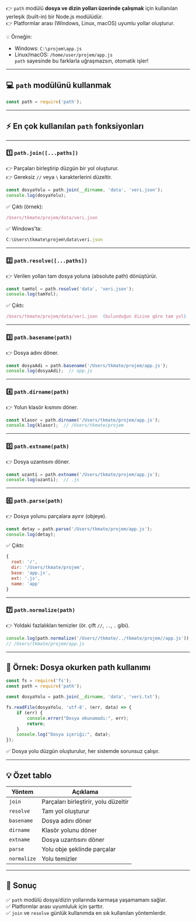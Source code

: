 
👉 `path` modülü **dosya ve dizin yolları üzerinde çalışmak** için kullanılan yerleşik (built-in) bir Node.js modülüdür.  
👉 Platformlar arası (Windows, Linux, macOS) uyumlu yollar oluşturur.

💡 Örneğin:

- Windows: `C:\projem\app.js`
- Linux/macOS: `/home/user/projem/app.js`  
    `path` sayesinde bu farklarla uğraşmazsın, otomatik işler!

---

## 💻 **`path` modülünü kullanmak**

```js
const path = require('path');
```

---

## ⚡ **En çok kullanılan `path` fonksiyonları**

---

### 1️⃣ `path.join([...paths])`

👉 Parçaları birleştirip düzgün bir yol oluşturur.  
👉 Gereksiz `//` veya `\` karakterlerini düzeltir.

```js
const dosyaYolu = path.join(__dirname, 'data', 'veri.json');
console.log(dosyaYolu);
```

✅ Çıktı (örnek):

```js
/Users/tkmate/projem/data/veri.json
```

✅ Windows’ta:


```js
C:\Users\tkmate\projem\data\veri.json
```

---

### 2️⃣ `path.resolve([...paths])`

👉 Verilen yolları tam dosya yoluna (absolute path) dönüştürür.

```js
const tamYol = path.resolve('data', 'veri.json');
console.log(tamYol);
```

✅ Çıktı:

```js
/Users/tkmate/projem/data/veri.json  (bulunduğun dizine göre tam yol)
```

---

### 3️⃣ `path.basename(path)`

👉 Dosya adını döner.

```js
const dosyaAdi = path.basename('/Users/tkmate/projem/app.js');
console.log(dosyaAdi);  // app.js
```

---

### 4️⃣ `path.dirname(path)`

👉 Yolun klasör kısmını döner.

```js
const klasor = path.dirname('/Users/tkmate/projem/app.js');
console.log(klasor);  // /Users/tkmate/projem
```

---

### 5️⃣ `path.extname(path)`

👉 Dosya uzantısını döner.

```js
const uzanti = path.extname('/Users/tkmate/projem/app.js');
console.log(uzanti);  // .js
```

---

### 6️⃣ `path.parse(path)`

👉 Dosya yolunu parçalara ayırır (objeye).

```js
const detay = path.parse('/Users/tkmate/projem/app.js');
console.log(detay);
```

✅ Çıktı:

```js
{
  root: '/',
  dir: '/Users/tkmate/projem',
  base: 'app.js',
  ext: '.js',
  name: 'app'
}
```

---

### 7️⃣ `path.normalize(path)`

👉 Yoldaki fazlalıkları temizler (ör. çift `//`, `..`, `.` gibi).

```js
console.log(path.normalize('/Users//tkmate/../tkmate/projem//app.js'));
// /Users/tkmate/projem/app.js
```

---

## 📝 **Örnek: Dosya okurken path kullanımı**

```js
const fs = require('fs');
const path = require('path');

const dosyaYolu = path.join(__dirname, 'data', 'veri.txt');

fs.readFile(dosyaYolu, 'utf-8', (err, data) => {
    if (err) {
        console.error("Dosya okunamadı:", err);
        return;
    }
    console.log("Dosya içeriği:", data);
});
```

✅ Dosya yolu düzgün oluşturulur, her sistemde sorunsuz çalışır.

---

## 💡 **Özet tablo**

|Yöntem|Açıklama|
|---|---|
|`join`|Parçaları birleştirir, yolu düzeltir|
|`resolve`|Tam yol oluşturur|
|`basename`|Dosya adını döner|
|`dirname`|Klasör yolunu döner|
|`extname`|Dosya uzantısını döner|
|`parse`|Yolu obje şeklinde parçalar|
|`normalize`|Yolu temizler|

---

## 🎁 **Sonuç**

✅ `path` modülü dosya/dizin yollarında karmaşa yaşamamanı sağlar.  
✅ Platformlar arası uyumluluk için şarttır.  
✅ `join` ve `resolve` günlük kullanımda en sık kullanılan yöntemlerdir.